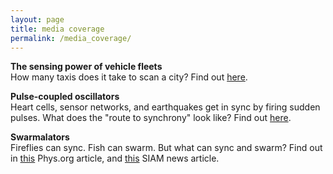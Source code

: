 ```yaml
---
layout: page
title: media coverage
permalink: /media_coverage/
---
```



**The sensing power of vehicle fleets** <br/>
How many taxis does it take to scan a city? Find out [here](http://news.cornell.edu/stories/2019/06/how-many-taxis-can-scan-city-fewer-youd-think).


**Pulse-coupled oscillators** <br/>
Heart cells, sensor networks, and earthquakes get in sync by firing sudden pulses. What does the "route to synchrony" look like? Find out [here](http://physics.aps.org/synopsis-for/10.1103/PhysRevLett.115.064101).


**Swarmalators** <br/>
Fireflies can sync. Fish can swarm. But what can sync and swarm? Find out in [this](https://phys.org/news/2017-11-mathematician-swarmalators-future-science.html) Phys.org article, and [this](https://sinews.siam.org/Details-Page/self-organization-in-space-and-time) SIAM news article.  
